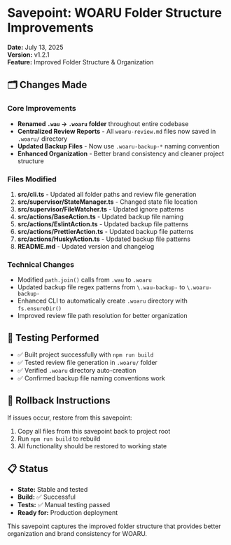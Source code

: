# Savepoint: WOARU Folder Structure Improvements

**Date:** July 13, 2025  
**Version:** v1.2.1  
**Feature:** Improved Folder Structure & Organization

## 🗂️ Changes Made

### Core Improvements
- **Renamed `.wau` → `.woaru` folder** throughout entire codebase
- **Centralized Review Reports** - All `woaru-review.md` files now saved in `.woaru/` directory
- **Updated Backup Files** - Now use `.woaru-backup-*` naming convention
- **Enhanced Organization** - Better brand consistency and cleaner project structure

### Files Modified
1. **src/cli.ts** - Updated all folder paths and review file generation
2. **src/supervisor/StateManager.ts** - Changed state file location
3. **src/supervisor/FileWatcher.ts** - Updated ignore patterns
4. **src/actions/BaseAction.ts** - Updated backup file naming
5. **src/actions/EslintAction.ts** - Updated backup file patterns
6. **src/actions/PrettierAction.ts** - Updated backup file patterns
7. **src/actions/HuskyAction.ts** - Updated backup file patterns
8. **README.md** - Updated version and changelog

### Technical Changes
- Modified `path.join()` calls from `.wau` to `.woaru`
- Updated backup file regex patterns from `\.wau-backup-` to `\.woaru-backup-`
- Enhanced CLI to automatically create `.woaru` directory with `fs.ensureDir()`
- Improved review file path resolution for better organization

## 🧪 Testing Performed
- ✅ Built project successfully with `npm run build`
- ✅ Tested review file generation in `.woaru/` folder
- ✅ Verified `.woaru` directory auto-creation
- ✅ Confirmed backup file naming conventions work

## 🔄 Rollback Instructions
If issues occur, restore from this savepoint:
1. Copy all files from this savepoint back to project root
2. Run `npm run build` to rebuild
3. All functionality should be restored to working state

## 📋 Status
- **State:** Stable and tested
- **Build:** ✅ Successful
- **Tests:** ✅ Manual testing passed
- **Ready for:** Production deployment

This savepoint captures the improved folder structure that provides better organization and brand consistency for WOARU.